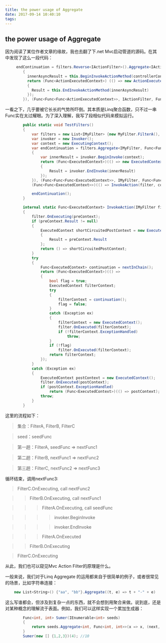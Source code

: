 ```yaml
---
title: the power usage of Aggregate
date: 2017-09-14 10:40:10
tags:
---
```

## the power usage of Aggregate


因为阅读了某位作者文章的缘故，我也去翻了下.net Mvc启动管道的源码。在其中发现了这么一段代码：

```C#
     endContinuation = filters.Reverse<IActionFilter>().Aggregate<IActionFilter, Func<Func<ActionExecutedContext>>>((Func<Func<ActionExecutedContext>>) (() =>
        {
          innerAsyncResult = this.BeginInvokeActionMethod(controllerContext, actionDescriptor, parameters, asyncCallback, asyncState);
          return (Func<ActionExecutedContext>) (() => new ActionExecutedContext(controllerContext, actionDescriptor, false, (Exception) null)
          {
            Result = this.EndInvokeActionMethod(innerAsyncResult)
          });
        }), (Func<Func<Func<ActionExecutedContext>>, IActionFilter, Func<Func<ActionExecutedContext>>>) ((next, filter) => (Func<Func<ActionExecutedContext>>) (() => AsyncControllerActionInvoker.InvokeActionMethodFilterAsynchronously(filter, preContext, next))))();
```

一看之下，几乎要被它长长的气势所吓倒。其本质是Linq聚合函数，只不过一串Func实在太过耀眼。为了深入理解，我写了段相似代码来模拟运行。

```C#
        public static void TestFilters()
        {
            var filters = new List<IMyFilter> {new MyFilter.FilterA(), new MyFilter.FilterB(), new MyFilter.FilterC()};
            var invoker = new Invoker();
            var context = new ExecutingContext();
            var endContinuation = filters.Aggregate<IMyFilter, Func<Func<ExecutedContext>>>((Func<Func<ExecutedContext>>)(() =>
            {
                var innerResult = invoker.BeginInvoke(context);
                return (Func<ExecutedContext>)(() => new ExecutedContext()
                {
                    Result = invoker.EndInvoke(innerResult)
                });
            }), (Func<Func<Func<ExecutedContext>>, IMyFilter, Func<Func<ExecutedContext>>>)((next, filter) => 
            (Func<Func<ExecutedContext>>)(() => InvokeAction(filter, context, next))))();

            endContinuation();
        }

        internal static Func<ExecutedContext> InvokeAction(IMyFilter filter, ExecutingContext preContext, Func<Func<ExecutedContext>> nextInChain)
        {
            filter.OnExecuting(preContext);
            if (preContext.Result != null)
            {
                ExecutedContext shortCircuitedPostContext = new ExecutedContext()
                {
                    Result = preContext.Result
                };
                return () => shortCircuitedPostContext;
            }
            try
            {
                Func<ExecutedContext> continuation = nextInChain();
                return (Func<ExecutedContext>)(() =>
                {
                    bool flag = true;
                    ExecutedContext filterContext;
                    try
                    {
                        filterContext = continuation();
                        flag = false;
                    }
                    catch (Exception ex)
                    {
                        filterContext = new ExecutedContext();
                        filter.OnExecuted(filterContext);
                        if (!filterContext.ExceptionHandled)
                            throw;
                    }
                    if (!flag)
                        filter.OnExecuted(filterContext);
                    return filterContext;
                });
            }
            catch (Exception ex)
            {
                ExecutedContext postContext = new ExecutedContext();
                filter.OnExecuted(postContext);
                if (postContext.ExceptionHandled)
                    return (Func<ExecutedContext>)(() => postContext);
                throw;
            }
        }
```

这里的流程如下：

>集合：FilterA, FilterB, FilterC

>seed：seedFunc

>第一趟：FilterA, seedFunc => nextFunc1

>第二趟：FilterB, nextFunc1 => nextFunc2

>第三趟：FilterC, nextFunc2 => nextFunc3

循环结束，调用nextFunc3: 

>FilterC.OnExecuting, call nextFunc2

>>FilterB.OnExecuting, call nextFunc1

>>>FilterA.OnExecuting, call seedFunc

>>>>invoker.BeginInvoke

>>>>invoker.EndInvoke

>>>FilterA.OnExecuted

>>FilterB.OnExecuting

>FilterC.OnExecuting

从此，我们也可以窥见Mvc Action Filter的原理是什么。

一般来说，我们对于Linq Aggregate 的运用都来自于很简单的例子，或者很常见的场景，比如字符串连接：

```C#
    new List<String>() {"aa", "bb"}.Aggregate((t, e) => t + "-" + e)
```

这么写谁都会，但涉及到复杂一点的东西，就不会想到用聚合来做。说到底，还是对某种概念的理解流于表面。例如，我们可以这样实现一个累加生成器：

```C#
        Func<int, int> Sumer(IEnumerable<int> seeds)
        {
            return seeds.Aggregate<int, Func<int, int>>(x => x, (next, number) => y => next(number) + y);
        }
        Sumer(new [] {1,2,3})(4); //10
```


